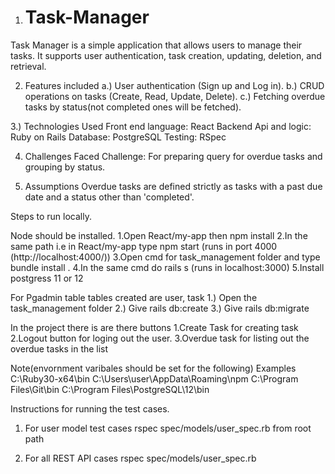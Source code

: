 1. # Task-Manager
Task Manager is a simple application that allows users to manage their tasks. It supports user authentication, task creation, updating, deletion, and retrieval.

2. Features included
a.) User authentication (Sign up and Log in).
b.) CRUD operations on tasks (Create, Read, Update, Delete).
c.) Fetching overdue tasks by status(not completed ones will be fetched).

3.) Technologies Used
Front end  language: React
Backend Api and logic: Ruby on Rails
Database: PostgreSQL
Testing: RSpec 

4. Challenges Faced
Challenge: For preparing query for  overdue tasks and grouping by status.

5. Assumptions
Overdue tasks are defined strictly as tasks with a past due date and a status other than 'completed'.


Steps to run locally.

Node should be  installed.
1.Open React/my-app then npm install 
2.In the same path  i.e in React/my-app type npm start (runs in port 4000 (http://localhost:4000/))
3.Open cmd for  task_management folder and type bundle install .
4.In the same cmd do rails s (runs in localhost:3000)
5.Install postgress 11 or 12 


For Pgadmin table
tables created are user, task
1.) Open the task_management folder
2.) Give rails db:create 
3.) Give rails db:migrate


In the project there is are there buttons 
1.Create Task for creating task 
2.Logout button for loging out the user.
3.Overdue task for  listing out the overdue tasks in the list

Note(envornment varibales should be set for the following)
Examples
C:\Ruby30-x64\bin
C:\Users\user\AppData\Roaming\npm
C:\Program Files\Git\bin
C:\Program Files\PostgreSQL\12\bin


Instructions for running the test cases.

1. For user model test cases
rspec spec/models/user_spec.rb from root path

2. For all REST API cases
 rspec spec/models/user_spec.rb






